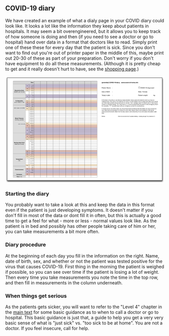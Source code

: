 ## COVID-19 diary

We have created an example of what a dialy page in your COVID diary could look like. It looks a lot like the information they keep about patients in hospitals. It may seem a bit overengineered, but it allows you to keep track of how someone is doing and then (if you need to see a doctor or go to hospital) hand over data in a format that doctors like to read. Simply print one of these these for every day that the patient is sick. Since you don't want to find out you're out of printer paper in the middle of this, maybe print out 20-30 of these as part of your preparation. Don't worry if you don't have equipment to do all these measurements. (Although it is pretty cheap to get and it really doesn't hurt to have, see the [shopping page](/shopping).)

[![](/images/covid-diary.png)](/images/covid-diary.pdf)

### Starting the diary

You probably want to take a look at this and keep the data in this format even if the patient is just developing symptoms. It doesn't matter if you don'f fill in most of the data or dont fill it in often, but this is actually a good time to get a feel for what - more or less - normal values look like. As the patient is in bed and possibly has other people taking care of him or her, you can take measurements a bit more often. 

### Diary procedure

At the beginning of each day you fill in the information on the right. Name, date of birth, sex, and whether or not the patient was tested positive for the virus that causes COVID-19. First thing in the morning the patient is weighed if possible, so you can see over time if the patient is losing a lot of weight. Then every time you take measurements you note the time in the top row, and then fill in measurements in the column underneath.

### When things get serious

As the patients gets sicker, you will want to refer to the "Level 4" chapter in the [main text](/) for some basic guidance as to when to call a doctor or go to hospital. This basic guidance is just that, a guide to help you get a very very basic sense of what is "just sick" vs. "too sick to be at home". You are not a doctor. If you feel insecure, call for help.
